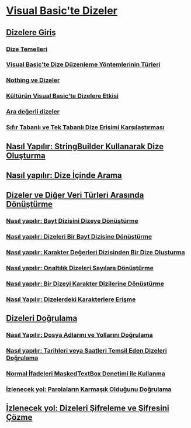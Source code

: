 # [Visual Basic'te Dizeler](index.md)
## [Dizelere Giriş](introduction-to-strings.md)
### [Dize Temelleri](string-basics.md)
### [Visual Basic'te Dize Düzenleme Yöntemlerinin Türleri](types-of-string-manipulation-methods.md)
### [Nothing ve Dizeler](nothing-and-strings.md)
### [Kültürün Visual Basic'te Dizelere Etkisi](how-culture-affects-strings.md)
### [Ara değerli dizeler](interpolated-strings.md)
### [Sıfır Tabanlı ve Tek Tabanlı Dize Erişimi Karşılaştırması](zero-based-vs-one-based-string-access.md)
## [Nasıl Yapılır: StringBuilder Kullanarak Dize Oluşturma](how-to-create-strings-using-a-stringbuilder.md)
## [Nasıl yapılır: Dize İçinde Arama](how-to-search-within-a-string.md)
## [Dizeler ve Diğer Veri Türleri Arasında Dönüştürme](converting-between-strings-and-other-data-types.md)
### [Nasıl yapılır: Bayt Dizisini Dizeye Dönüştürme](how-to-convert-an-array-of-bytes-into-a-string.md)
### [Nasıl yapılır: Dizeleri Bir Bayt Dizisine Dönüştürme](how-to-convert-strings-into-an-array-of-bytes.md)
### [Nasıl yapılır: Karakter Değerleri Dizisinden Bir Dize Oluşturma](how-to-create-a-string-from-an-array-of-char-values.md)
### [Nasıl yapılır: Onaltılık Dizeleri Sayılara Dönüştürme](how-to-convert-hexadecimal-strings-to-numbers.md)
### [Nasıl yapılır: Bir Dizeyi Karakter Dizilerine Dönüştürme](how-to-convert-a-string-to-an-array-of-characters.md)
### [Nasıl Yapılır: Dizelerdeki Karakterlere Erişme](how-to-access-characters-in-strings.md)
## [Dizeleri Doğrulama](validating-strings.md)
### [Nasıl Yapılır: Dosya Adlarını ve Yollarını Doğrulama](how-to-validate-file-names-and-paths.md)
### [Nasıl yapılır: Tarihleri veya Saatleri Temsil Eden Dizeleri Doğrulama](how-to-validate-strings-that-represent-dates-or-times.md)
### [Normal İfadeleri MaskedTextBox Denetimi ile Kullanma](using-regular-expressions-with-the-maskedtextbox-control.md)
### [İzlenecek yol: Parolaların Karmaşık Olduğunu Doğrulama](walkthrough-validating-that-passwords-are-complex.md)
## [İzlenecek yol: Dizeleri Şifreleme ve Şifresini Çözme](walkthrough-encrypting-and-decrypting-strings.md)